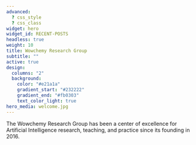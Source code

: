 ```yaml
---
advanced:
  ? css_style
  ? css_class
widget: hero
widget_id: RECENT-POSTS
headless: true
weight: 10
title: Wowchemy Research Group
subtitle: ""
active: true
design:
  columns: "2"
  background:
    color: "#e21a1a"
    gradient_start: "#232222"
    gradient_end: "#fb0303"
    text_color_light: true
hero_media: welcome.jpg
---
```


The Wowchemy Research Group has been a center of excellence for Artificial Intelligence research, teaching, and practice since its founding in 2016.
